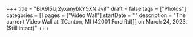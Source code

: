 +++
title = "BiX9l5Uj2yxanybkY5XN.avif"
draft = false
tags = ["Photos"]
categories = []
pages = ["Video Wall"]
startDate = ""
description = "The current Video Wall at [[Canton, MI (42001 Ford Rd)]] on March 24, 2023. (Still intact)"
+++
